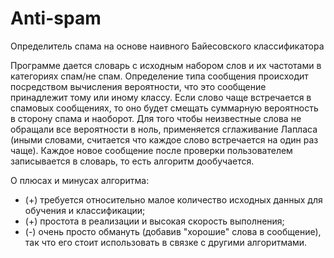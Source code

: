 # Anti-spam
Определитель спама на основе наивного Байесовского классификатора


Программе дается словарь с исходным набором слов и их частотами в категориях спам/не спам. Определение типа сообщения происходит посредством вычисления вероятности, что это сообщение принадлежит тому или иному классу. Если слово чаще встречается в спамовых сообщениях, то оно будет смещать суммарную вероятность в сторону спама и наоборот. Для того чтобы неизвестные слова не обращали все вероятности в ноль, применяется сглаживание Лапласа (иными словами, считается что каждое слово встречается на один раз чаще). Каждое новое сообщение после проверки пользователем записывается в словарь, то есть алгоритм дообучается.

О плюсах и минусах алгоритма:
+ (+) требуется относительно малое количество исходных данных для обучения и классификации;
+ (+) простота в реализации и высокая скорость выполнения;
+ (-) очень просто обмануть (добавив "хорошие" слова в сообщение), так что его стоит использовать в связке с другими алгоритмами.
